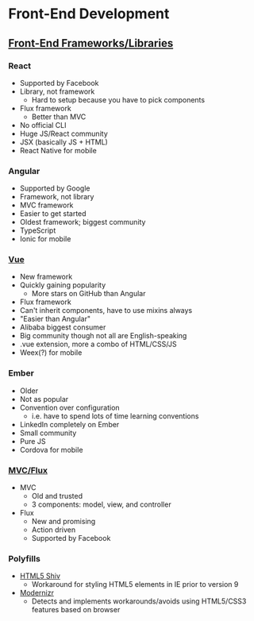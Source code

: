 # Front-End Development

## [Front-End Frameworks/Libraries](http://voidcanvas.com/angular-vs-react-vs-ember-vs-vue-js/)

### React

- Supported by Facebook
- Library, not framework
  - Hard to setup because you have to pick components
- Flux framework
  - Better than MVC
- No official CLI
- Huge JS/React community
- JSX (basically JS + HTML)
- React Native for mobile

### Angular

- Supported by Google
- Framework, not library
- MVC framework
- Easier to get started
- Oldest framework; biggest community
- TypeScript
- Ionic for mobile

### [Vue](https://vuejs.org/)

- New framework
- Quickly gaining popularity
  - More stars on GitHub than Angular
- Flux framework
- Can't inherit components, have to use mixins always
- "Easier than Angular"
- Alibaba biggest consumer
- Big community though not all are English-speaking
- .vue extension, more a combo of HTML/CSS/JS
- Weex(?) for mobile

### Ember

- Older
- Not as popular
- Convention over configuration
  - i.e. have to spend lots of time learning conventions
- LinkedIn completely on Ember
- Small community
- Pure JS
- Cordova for mobile

### [MVC/Flux](http://voidcanvas.com/flux-vs-mvc/)

- MVC
  - Old and trusted
  - 3 components: model, view, and controller
- Flux
  - New and promising
  - Action driven
  - Supported by Facebook



### Polyfills

- [HTML5 Shiv](https://github.com/aFarkas/html5shiv/)
  - Workaround for styling HTML5 elements in IE prior to version 9
- [Modernizr](https://github.com/Modernizr/Modernizr)
  - Detects and implements workarounds/avoids using HTML5/CSS3 features based on browser